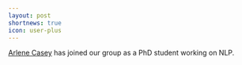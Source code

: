 ```yaml
---
layout: post
shortnews: true
icon: user-plus
---
```

[Arlene Casey][link] has joined our group as a PhD student working on NLP.

[link]: https://www.inf.ed.ac.uk/people/students/Arlene_Casey.html

